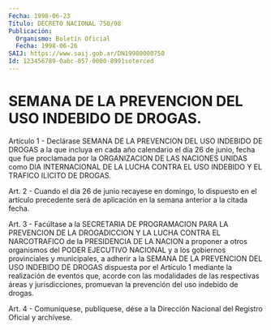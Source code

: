 ```yaml
---
Fecha: 1998-06-23
Título: DECRETO NACIONAL 750/98
Publicación:
  Organismo: Boletín Oficial
  Fecha: 1998-06-26
SAIJ: https://www.saij.gob.ar/DN19980000750
Id: 123456789-0abc-057-0000-8991soterced
---
```

# SEMANA DE LA PREVENCION DEL USO INDEBIDO DE DROGAS.

<a id="1"></a>
Artículo 1 - Declárase SEMANA  DE LA PREVENCION DEL USO INDEBIDO DE DROGAS a la que incluya en cada  año calendario el día 26 de junio, fecha que fue proclamada por la ORGANIZACION DE LAS NACIONES UNIDAS como DIA INTERNACIONAL DE LA LUCHA  CONTRA  EL  USO  INDEBIDO  Y EL TRAFICO ILICITO DE DROGAS.

<a id="2"></a>
Art.  2  -  Cuando  el  día  26  de  junio  recayese en domingo, lo dispuesto en el artículo precedente será de aplicación en la semana anterior a la citada fecha.

<a id="3"></a>
Art.  3  -  Facúltase  a  la  SECRETARIA  DE PROGRAMACION  PARA  LA PREVENCION DE LA DROGADICCION Y LA LUCHA CONTRA  EL NARCOTRAFICO de la PRESIDENCIA DE LA NACION a proponer a otros organismos del PODER EJECUTIVO NACIONAL y a los gobiernos provinciales  y municipales, a adherir  a  la SEMANA DE LA PREVENCION DEL USO INDEBIDO  DE  DROGAS dispuesta por el Artículo 1 mediante la realización de eventos que, acorde con las modalidades de las respectivas áreas y jurisdicciones,  promuevan la prevención del uso indebido de drogas.

<a id="4"></a>
Art. 4 - Comuníquese,  publíquese, dése a la Dirección Nacional del Registro Oficial y archívese.